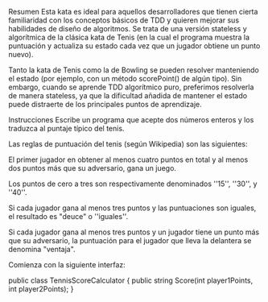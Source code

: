 ﻿Resumen
Esta kata es ideal para aquellos desarrolladores que tienen cierta familiaridad con los conceptos básicos de TDD y quieren mejorar sus habilidades de diseño de algoritmos. Se trata de una versión stateless y algorítmica de la clásica kata de Tenis (en la cual el programa muestra la puntuación y actualiza su estado cada vez que un jugador obtiene un punto nuevo).

Tanto la kata de Tenis como la de Bowling se pueden resolver manteniendo el estado (por ejemplo, con un método scorePoint() de algún tipo). Sin embargo, cuando se aprende TDD algorítmico puro, preferimos resolverla de manera stateless, ya que la dificultad añadida de mantener el estado puede distraerte de los principales puntos de aprendizaje.

Instrucciones
Escribe un programa que acepte dos números enteros y los traduzca al puntaje típico del tenis.

Las reglas de puntuación del tenis (según Wikipedia) son las siguientes:

El primer jugador en obtener al menos cuatro puntos en total y al menos dos puntos más que su adversario, gana un juego.

Los puntos de cero a tres son respectivamente denominados ''15'', ''30'', y ''40''.

Si cada jugador gana al menos tres puntos y las puntuaciones son iguales, el resultado es "deuce" o ''iguales''.

Si cada jugador gana al menos tres puntos y un jugador tiene un punto más que su adversario, la puntuación para el jugador que lleva la delantera se denomina "ventaja".

Comienza con la siguiente interfaz:

public class TennisScoreCalculator {
public string Score(int player1Points, int player2Points);
}
 